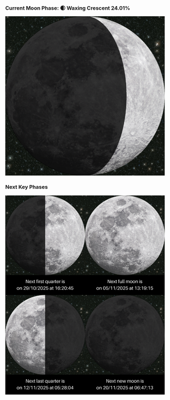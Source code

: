 ### Current Moon Phase: 🌒 Waxing Crescent 24.01%
![Moon Phase](moonphase.png)
### Next Key Phases
![Gallery](gallery.png)